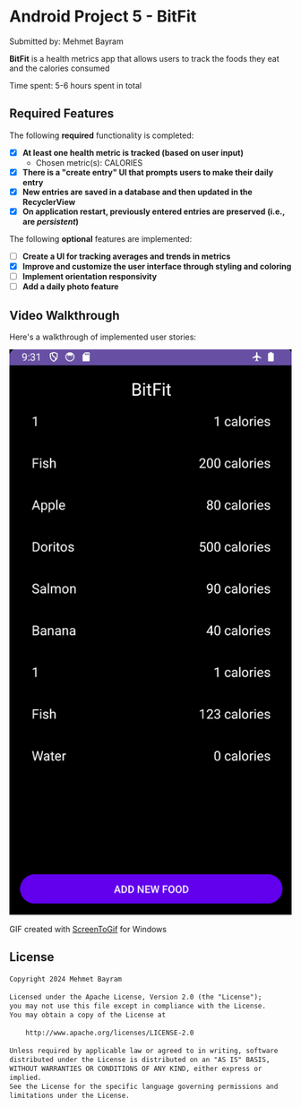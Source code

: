 # Android Project 5 - BitFit

Submitted by: Mehmet Bayram

**BitFit** is a health metrics app that allows users to track the foods they eat and the calories consumed

Time spent: 5-6 hours spent in total

## Required Features

The following **required** functionality is completed:

- [x] **At least one health metric is tracked (based on user input)**
    - Chosen metric(s): CALORIES
- [x] **There is a "create entry" UI that prompts users to make their daily entry**
- [x] **New entries are saved in a database and then updated in the RecyclerView**
- [x] **On application restart, previously entered entries are preserved (i.e., are *persistent*)**

The following **optional** features are implemented:

- [ ] **Create a UI for tracking averages and trends in metrics**
- [x] **Improve and customize the user interface through styling and coloring**
- [ ] **Implement orientation responsivity**
- [ ] **Add a daily photo feature**

## Video Walkthrough

Here's a walkthrough of implemented user stories:

<img src='cs388_project5.gif' title='Video Walkthrough' width='' alt='Video Walkthrough' />

GIF created with [ScreenToGif](https://www.screentogif.com/) for Windows

## License

    Copyright 2024 Mehmet Bayram

    Licensed under the Apache License, Version 2.0 (the "License");
    you may not use this file except in compliance with the License.
    You may obtain a copy of the License at

        http://www.apache.org/licenses/LICENSE-2.0

    Unless required by applicable law or agreed to in writing, software
    distributed under the License is distributed on an "AS IS" BASIS,
    WITHOUT WARRANTIES OR CONDITIONS OF ANY KIND, either express or implied.
    See the License for the specific language governing permissions and
    limitations under the License.